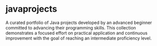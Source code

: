 # javaprojects
A curated portfolio of Java projects developed by an advanced beginner committed to advancing their programming skills. This collection demonstrates a focused effort on practical application and continuous improvement with the goal of reaching an intermediate proficiency level.
